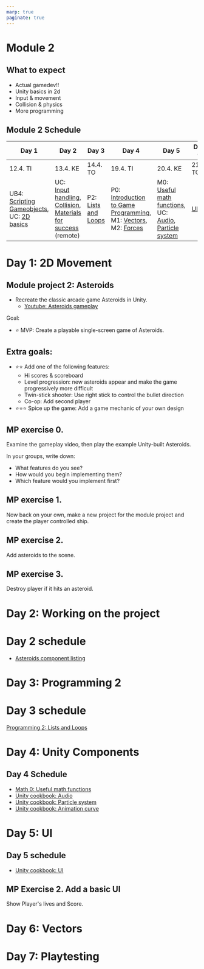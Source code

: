 ```yaml
---
marp: true
paginate: true
---
```

<!-- headingDivider: 3 -->
<!-- class: default -->
# Module 2

## What to expect

* Actual gamedev!!
* Unity basics in 2d
* Input & movement
* Collision & physics
* More programming

## Module 2 Schedule

| Day 1 | Day 2 | Day 3 | Day 4 | Day 5 | Day 6 | Day 7 | 
|-------|-------|-------|-------|-------|-------|-------|
| 12.4. TI	| 13.4. KE	| 14.4. TO	| 19.4. TI	| 20.4. KE	| 21.4. TO | 22.4. PE | 
| UB4: [Scripting Gameobjects](unity-basics/4-scripting-gameobjects.md), UC: [2D basics](unity-cookbook/2d-basics.md) | UC: [Input handling](unity-cookbook/input-handling.md), [Collision](unity-cookbook/collision.md), [Materials for success](https://www.businessoulu.com/en/events/game-team.html) (remote) | P2: [Lists and Loops](programming/2-lists-loops.md) | P0: [Introduction to Game Programming](programming/0-game-programming.md), M1: [Vectors](math/1-vectors.md), M2: [Forces](math/2-forces.md) | M0: [Useful math functions](math/0-mathf.md), UC: [Audio](unity-cookbook/audio.md), [Particle system](unity-cookbook/particle-system.md) | [UI](unity-cookbook/UI.md) | Playtesting, Wrap-up |

# Day 1: 2D Movement

## Module project 2: Asteroids
<!-- _backgroundColor: lightgreen -->
*  Recreate the classic arcade game Asteroids in Unity.
     * [Youtube: Asteroids gameplay](https://www.youtube.com/watch?v=WYSupJ5r2zo)

Goal:
* ⭐ MVP: Create a playable single-screen game of Asteroids.
## Extra goals:
<!-- _backgroundColor: lightgreen -->
* ⭐⭐ Add one of the following features:
  * Hi scores & scoreboard
  * Level progression: new asteroids appear and make the game progressively more difficult
  * Twin-stick shooter: Use right stick to control the bullet direction
  * Co-op: Add second player
* ⭐⭐⭐ Spice up the game: Add a game mechanic of your own design


## MP exercise 0.
<!-- _backgroundColor: lightgreen -->
Examine the gameplay video, then play the example Unity-built Asteroids.

In your groups, write down:
* What features do you see? 
* How would you begin implementing them?
* Which feature would you implement first?

## MP exercise 1.
<!-- _backgroundColor: lightgreen -->

Now back on your own, make a new project for the module project and create the player controlled ship.

## MP exercise 2.
<!-- _backgroundColor: lightgreen -->

Add asteroids to the scene.

## MP exercise 3.
<!-- _backgroundColor: lightgreen -->

Destroy player if it hits an asteroid.

# Day 2: Working on the project

# Day 2 schedule

* [Asteroids component listing](asteroids-components.md)

# Day 3: Programming 2

# Day 3 schedule

[Programming 2: Lists and Loops](programming/2-lists-loops.md)

# Day 4: Unity Components

## Day 4 Schedule

  * [Math 0: Useful math functions](math/0-mathf.md)
  * [Unity cookbook: Audio](unity-cookbook/audio.md)
  * [Unity cookbook: Particle system](unity-cookbook/particle-system.md)
  * [Unity cookbook: Animation curve](unity-cookbook/animation-curve.md)

# Day 5: UI

## Day 5 schedule

  * [Unity cookbook: UI](unity-cookbook/UI.md)

## MP Exercise 2. Add a basic UI

Show Player's lives and Score.

# Day 6: Vectors



# Day 7: Playtesting

